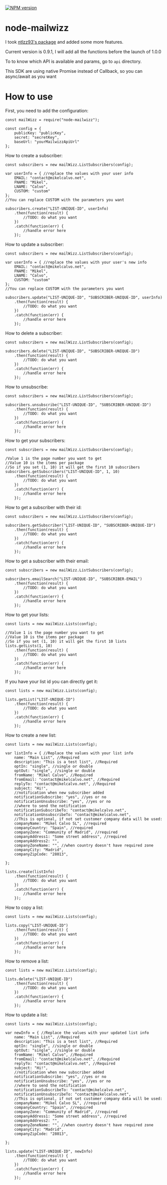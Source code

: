 
[![NPM version][npm-version-image]][npm-url]
# node-mailwizz

I took [ntlzz93's package](https://github.com/ntlzz93/node-mailwizz-sdk) and added some more features.

Current version is 0.9.1, I will add all the functions before the launch of 1.0.0

To to know which API is available and params, go to `api` directory.

This SDK are using native Promise instead of Callback, so you can async/await as you want

How to use
====================
First, you need to add the configuration:
```
const mailWizz = require("node-mailwizz");

const config = {
    publicKey: "publicKey",
    secret: "secretKey",
    baseUrl: "yourMailwizzApiUrl"
};
```

How to create a subscriber:
```
const subscribers = new mailWizz.ListSubscribers(config);

var userInfo = { //replace the values with your user info
    EMAIL: "contact@mikelcalvo.net",
    FNAME: "Mikel",
    LNAME: "Calvo",
    CUSTOM: "custom"
};
//You can replace CUSTOM with the parameters you want

subscribers.create("LIST-UNIQUE-ID", userInfo)
    .then(function(result) {
        //TODO: do what you want
    })
    .catch(function(err) {
        //handle error here
    });
```

How to update a subscriber:
```
const subscribers = new mailWizz.ListSubscribers(config);

var userInfo = { //replace the values with your user's new info
    EMAIL: "contact@mikelcalvo.net",
    FNAME: "Mikel",
    LNAME: "Calvo",
    CUSTOM: "custom"
};
//You can replace CUSTOM with the parameters you want

subscribers.update("LIST-UNIQUE-ID", "SUBSCRIBER-UNIQUE-ID", userInfo)
    .then(function(result) {
        //TODO: do what you want
    })
    .catch(function(err) {
        //handle error here
    });
```

How to delete a subscriber:
```
const subscribers = new mailWizz.ListSubscribers(config);

subscribers.delete("LIST-UNIQUE-ID", "SUBSCRIBER-UNIQUE-ID")
    .then(function(result) {
        //TODO: do what you want
    })
    .catch(function(err) {
        //handle error here
    });
```

How to unsubscribe:
```
const subscribers = new mailWizz.ListSubscribers(config);

subscribers.unsubscribe("LIST-UNIQUE-ID", "SUBSCRIBER-UNIQUE-ID")
    .then(function(result) {
        //TODO: do what you want
    })
    .catch(function(err) {
        //handle error here
    });
```

How to get your subscribers:
```
const subscribers = new mailWizz.ListSubscribers(config);

/Value 1 is the page number you want to get
//Value 10 is the items per package
//So if you set (1, 10) it will get the first 10 subscribers
subscribers.getSubscribers("LIST-UNIQUE-ID", 1, 10)
    .then(function(result) {
        //TODO: do what you want
    })
    .catch(function(err) {
        //handle error here
    });
```

How to get a subscriber with their id:
```
const subscribers = new mailWizz.ListSubscribers(config);

subscribers.getSubscriber("LIST-UNIQUE-ID", "SUBSCRIBER-UNIQUE-ID")
    .then(function(result) {
        //TODO: do what you want
    })
    .catch(function(err) {
        //handle error here
    });
```

How to get a subscriber with their email:
```
const subscribers = new mailWizz.ListSubscribers(config);

subscribers.emailSearch("LIST-UNIQUE-ID", "SUBSCRIBER-EMAIL")
    .then(function(result) {
        //TODO: do what you want
    })
    .catch(function(err) {
        //handle error here
    });
```

How to get your lists:
```
const lists = new mailWizz.Lists(config);

//Value 1 is the page number you want to get
//Value 10 is the items per package
//So if you set (1, 10) it will get the first 10 lists
lists.getLists(1, 10)
    .then(function(result) {
        //TODO: do what you want
    })
    .catch(function(err) {
        //handle error here
    });
```

If you have your list id you can directly get it:
```
const lists = new mailWizz.Lists(config);

lists.getList("LIST-UNIQUE-ID")
    .then(function(result) {
        //TODO: do what you want
    })
    .catch(function(err) {
        //handle error here
    });
```

How to create a new list:
```
const lists = new mailWizz.Lists(config);

var listInfo = { //Replace the values with your list info
    name: "Main List", //Required
    description: "This is a test list", //Required
    optIn: "single", //single or double
    optOut: "single", //single or double
    fromName: "Mikel Calvo", //Required
    fromEmail: "contact@mikelcalvo.net", //Required
    replyTo: "contact@mikelcalvo.net", //Required
    subject: "Hi!",
    //notification when new subscriber added
    notificationSubscribe: "yes", //yes or no
    notificationUnsubscribe: "yes", //yes or no
    //where to send the notification
    notificationSubscribeTo: "contact@mikelcalvo.net",
    notificationUnsubscribeTo: "contact@mikelcalvo.net",
    //This is optional, if not set customer company data will be used:
    companyName: "Mikel Calvo SL", //required
    companyCountry: "Spain", //required
    companyZone: "Community of Madrid", //required
    companyAddress1: "Some street address", //required
    companyAddress2: "",
    companyZoneName: "", //when country doesn't have required zone
    companyCity: "Madrid",
    companyZipCode: "28013",

};

lists.create(listInfo)
    .then(function(result) {
        //TODO: do what you want
    })
    .catch(function(err) {
        //handle error here
    });
```

How to copy a list:
```
const lists = new mailWizz.Lists(config);

lists.copy("LIST-UNIQUE-ID")
    .then(function(result) {
        //TODO: do what you want
    })
    .catch(function(err) {
        //handle error here
    });
```

How to remove a list:
```
const lists = new mailWizz.Lists(config);

lists.delete("LIST-UNIQUE-ID")
    .then(function(result) {
        //TODO: do what you want
    })
    .catch(function(err) {
        //handle error here
    });
```
How to update a list:
```
const lists = new mailWizz.Lists(config);

var newInfo = { //Replace the values with your updated list info
    name: "Main List", //Required
    description: "This is a test list", //Required
    optIn: "single", //single or double
    optOut: "single", //single or double
    fromName: "Mikel Calvo", //Required
    fromEmail: "contact@mikelcalvo.net", //Required
    replyTo: "contact@mikelcalvo.net", //Required
    subject: "Hi!",
    //notification when new subscriber added
    notificationSubscribe: "yes", //yes or no
    notificationUnsubscribe: "yes", //yes or no
    //where to send the notification
    notificationSubscribeTo: "contact@mikelcalvo.net",
    notificationUnsubscribeTo: "contact@mikelcalvo.net",
    //This is optional, if not set customer company data will be used:
    companyName: "Mikel Calvo SL", //required
    companyCountry: "Spain", //required
    companyZone: "Community of Madrid", //required
    companyAddress1: "Some street address", //required
    companyAddress2: "",
    companyZoneName: "", //when country doesn't have required zone
    companyCity: "Madrid",
    companyZipCode: "28013",

};

lists.update("LIST-UNIQUE-ID", newInfo)
    .then(function(result) {
        //TODO: do what you want
    })
    .catch(function(err) {
        //handle error here
    });
```
[npm-url]: https://npmjs.org/package/node-mailwizz
[npm-version-image]: http://img.shields.io/npm/v/node-mailwizz.svg?style=flat
